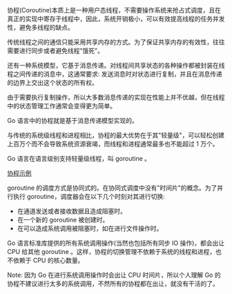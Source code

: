 
协程(Coroutine)本质上是一种用户态线程，不需要操作系统来抢占式调度，且在真正的实现中寄存于线程中，因此，系统开销极小，可以有效提高线程的任务并发性，避免多线程的缺点。

传统线程之间的通信只能采用共享内存的方式。为了保证共享内存的有效性，往往需要进行同步或者避免线程"饿死"。

还有一种系统模型，它基于消息传递。对线程间共享状态的各种操作都被封装在线程之间传递的消息中，这通常要求: 发送消息时对状态进行复制，并且在消息传递的边界上交出这个状态的所有权。

由于需要执行复制操作，所以大多数消息传递的实现在性能上并不优越，但在线程中的状态管理工作通常会变得更为简单。

Go 语言中的协程就是基于消息传递模型实现的。

与传统的系统级线程和进程相比，协程的最大优势在于其"轻量级"，可以轻松创建上百万个而不会导致系统资源衰竭，而线程和进程通常最多也不能超过 1 万个。

Go 语言在语言级别支持轻量级线程，叫 goroutine 。

[协程示例](t/01_goroutine.go)

goroutine 的调度方式是协同式的。在协同式调度中没有"时间片"的概念。为了并行执行 goroutine，调度器会在以下几个时刻对其进行切换:
* 在通道发送或者接收数据且造成阻塞时。
* 在一个新的 goroutine 被创建时。
* 在可以造成系统调用被阻塞时，如在进行文件操作时。

Go 语言标准库提供的所有系统调用操作(当然也包括所有同步 IO 操作)，都会出让 CPU 给其他 goroutine 。这样，协程的切换管理不依赖于系统的线程和进程，也不依赖于 CPU 的核心数量。

Note: 因为 Go 在进行系统调用操作时会出让 CPU 时间片，所以个人理解 Go 的协程不建议进行太多的系统调用，不然所有的协程都在出让，就没有干活的了。

